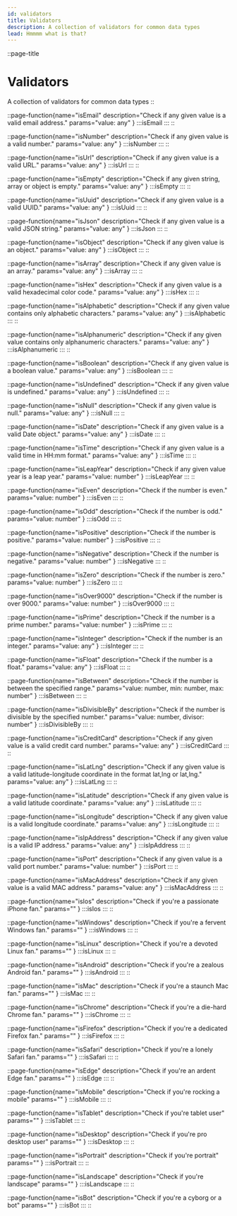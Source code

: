 ```yaml
---
id: validators
title: Validators
description: A collection of validators for common data types
lead: Hmmmm what is that?
---
```

::page-title
# Validators
A collection of validators for common data types
::

::page-function{name="isEmail" description="Check if any given value is a valid email address." params="value: any" }
:::isEmail
:::
::

::page-function{name="isNumber" description="Check if any given value is a valid number." params="value: any" }
:::isNumber
:::
::

::page-function{name="isUrl" description="Check if any given value is a valid URL." params="value: any" }
:::isUrl
:::
::

::page-function{name="isEmpty" description="Check if any given string, array or object is empty." params="value: any" }
:::isEmpty
:::
::

::page-function{name="isUuid" description="Check if any given value is a valid UUID." params="value: any" }
:::isUuid
:::
::

::page-function{name="isJson" description="Check if any given value is a valid JSON string." params="value: any" }
:::isJson
:::
::

::page-function{name="isObject" description="Check if any given value is an object." params="value: any" }
:::isObject
:::
::

::page-function{name="isArray" description="Check if any given value is an array." params="value: any" }
:::isArray
:::
::

::page-function{name="isHex" description="Check if any given value is a valid hexadecimal color code." params="value: any" }
:::isHex
:::
::

::page-function{name="isAlphabetic" description="Check if any given value contains only alphabetic characters." params="value: any" }
:::isAlphabetic
:::
::

::page-function{name="isAlphanumeric" description="Check if any given value contains only alphanumeric characters." params="value: any" }
:::isAlphanumeric
:::
::

::page-function{name="isBoolean" description="Check if any given value is a boolean value." params="value: any" }
:::isBoolean
:::
::

::page-function{name="isUndefined" description="Check if any given value is undefined." params="value: any" }
:::isUndefined
:::
::

::page-function{name="isNull" description="Check if any given value is null." params="value: any" }
:::isNull
:::
::

::page-function{name="isDate" description="Check if any given value is a valid Date object." params="value: any" }
:::isDate
:::
::

::page-function{name="isTime" description="Check if any given value is a valid time in HH:mm format." params="value: any" }
:::isTime
:::
::

::page-function{name="isLeapYear" description="Check if any given value year is a leap year." params="value: number" }
:::isLeapYear
:::
::

::page-function{name="isEven" description="Check if the number is even." params="value: number" }
:::isEven
:::
::

::page-function{name="isOdd" description="Check if the number is odd." params="value: number" }
:::isOdd
:::
::

::page-function{name="isPositive" description="Check if the number is positive." params="value: number" }
:::isPositive
:::
::

::page-function{name="isNegative" description="Check if the number is negative." params="value: number" }
:::isNegative
:::
::

::page-function{name="isZero" description="Check if the number is zero." params="value: number" }
:::isZero
:::
::

::page-function{name="isOver9000" description="Check if the number is over 9000." params="value: number" }
:::isOver9000
:::
::

::page-function{name="isPrime" description="Check if the number is a prime number." params="value: number" }
:::isPrime
:::
::

::page-function{name="isInteger" description="Check if the number is an integer." params="value: any" }
:::isInteger
:::
::

::page-function{name="isFloat" description="Check if the number is a float." params="value: any" }
:::isFloat
:::
::

::page-function{name="isBetween" description="Check if the number is between the specified range." params="value: number, min: number, max: number" }
:::isBetween
:::
::

::page-function{name="isDivisibleBy" description="Check if the number is divisible by the specified number." params="value: number, divisor: number" }
:::isDivisibleBy
:::
::

::page-function{name="isCreditCard" description="Check if any given value is a valid credit card number." params="value: any" }
:::isCreditCard
:::
::

::page-function{name="isLatLng" description="Check if any given value is a valid latitude-longitude coordinate in the format lat,lng or lat,lng." params="value: any" }
:::isLatLng
:::
::

::page-function{name="isLatitude" description="Check if any given value is a valid latitude coordinate." params="value: any" }
:::isLatitude
:::
::

::page-function{name="isLongitude" description="Check if any given value is a valid longitude coordinate." params="value: any" }
:::isLongitude
:::
::

::page-function{name="isIpAddress" description="Check if any given value is a valid IP address." params="value: any" }
:::isIpAddress
:::
::

::page-function{name="isPort" description="Check if any given value is a valid port number." params="value: number" }
:::isPort
:::
::

::page-function{name="isMacAddress" description="Check if any given value is a valid MAC address." params="value: any" }
:::isMacAddress
:::
::

::page-function{name="isIos" description="Check if you're a passionate iPhone fan." params="" }
:::isIos
:::
::

::page-function{name="isWindows" description="Check if you're a fervent Windows fan." params="" }
:::isWindows
:::
::

::page-function{name="isLinux" description="Check if you're a devoted Linux fan." params="" }
:::isLinux
:::
::

::page-function{name="isAndroid" description="Check if you're a zealous Android fan." params="" }
:::isAndroid
:::
::

::page-function{name="isMac" description="Check if you're a staunch Mac fan." params="" }
:::isMac
:::
::

::page-function{name="isChrome" description="Check if you're a die-hard Chrome fan." params="" }
:::isChrome
:::
::

::page-function{name="isFirefox" description="Check if you're a dedicated Firefox fan." params="" }
:::isFirefox
:::
::

::page-function{name="isSafari" description="Check if you're a lonely Safari fan." params="" }
:::isSafari
:::
::

::page-function{name="isEdge" description="Check if you're an ardent Edge fan." params="" }
:::isEdge
:::
::

::page-function{name="isMobile" description="Check if you're rocking a mobile" params="" }
:::isMobile
:::
::

::page-function{name="isTablet" description="Check if you're tablet user" params="" }
:::isTablet
:::
::

::page-function{name="isDesktop" description="Check if you're pro desktop user" params="" }
:::isDesktop
:::
::

::page-function{name="isPortrait" description="Check if you're portrait" params="" }
:::isPortrait
:::
::

::page-function{name="isLandscape" description="Check if you're landscape" params="" }
:::isLandscape
:::
::

::page-function{name="isBot" description="Check if you're a cyborg or a bot" params="" }
:::isBot
:::
::

